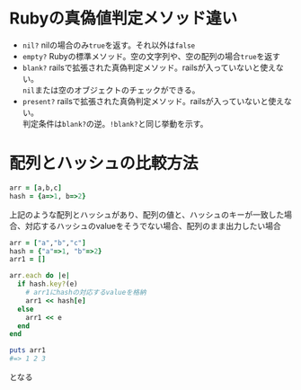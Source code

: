 # Rubyの真偽値判定メソッド違い
* `nil?`
nilの場合のみ`true`を返す。それ以外は`false`
* `empty?`
Rubyの標準メソッド。空の文字列や、空の配列の場合`true`を返す
* `blank?`
railsで拡張された真偽判定メソッド。railsが入っていないと使えない。  
`nil`または空のオブジェクトのチェックができる。  
* `present?`
railsで拡張された真偽判定メソッド。railsが入っていないと使えない。  
判定条件は`blank?`の逆。`!blank?`と同じ挙動を示す。

# 配列とハッシュの比較方法
```ruby
arr = [a,b,c]
hash = {a=>1, b=>2}
```
上記のような配列とハッシュがあり、配列の値と、ハッシュのキーが一致した場合、対応するハッシュのvalueをそうでない場合、配列のまま出力したい場合
```ruby
arr = ["a","b","c"]
hash = {"a"=>1, "b"=>2}
arr1 = []

arr.each do |e|
  if hash.key?(e)
    # arr1にhashの対応するvalueを格納
    arr1 << hash[e]
  else
    arr1 << e
  end
end

puts arr1
#=> 1 2 3
```
となる

